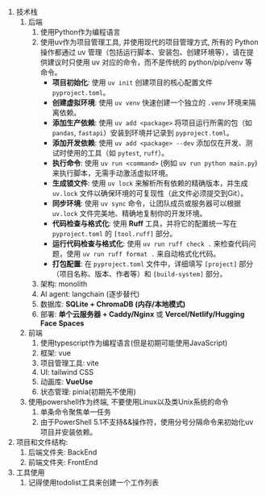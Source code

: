 1. 技术栈
   1. 后端
      1. 使用Python作为编程语言
      2. 使用uv作为项目管理工具, 并使用现代的项目管理方式, 所有的 Python 操作都通过 uv 管理（包括运行脚本、安装包、创建环境等），请在提供建议时只使用 uv 对应的命令，而不是传统的 python/pip/venv 等命令。
         *   **项目初始化**: 使用 `uv init` 创建项目的核心配置文件 `pyproject.toml`。
         *   **创建虚拟环境**: 使用 `uv venv` 快速创建一个独立的 `.venv` 环境来隔离依赖。
         *   **添加生产依赖**: 使用 `uv add <package>` 将项目运行所需的包（如 `pandas`, `fastapi`）安装到环境并记录到 `pyproject.toml`。
         *   **添加开发依赖**: 使用 `uv add <package> --dev` 添加仅在开发、测试时使用的工具（如 `pytest`, `ruff`）。
         *   **执行命令**: 使用 `uv run <command>` (例如 `uv run python main.py`) 来执行脚本，无需手动激活虚拟环境。
         *   **生成锁文件**: 使用 `uv lock` 来解析所有依赖的精确版本，并生成 `uv.lock` 文件以确保环境的可复现性（此文件必须提交到Git）。
         *   **同步环境**: 使用 `uv sync` 命令，让团队成员或服务器可以根据 `uv.lock` 文件完美地、精确地复制你的开发环境。
         *   **代码检查与格式化**: 使用 **Ruff** 工具，并将它的配置统一写在 `pyproject.toml` 的 `[tool.ruff]` 部分。
         *   **运行代码检查与格式化**: 使用 `uv run ruff check .` 来检查代码问题，使用 `uv run ruff format .` 来自动格式化代码。
         *   **打包配置**: 在 `pyproject.toml` 文件中，详细填写 `[project]` 部分（项目名称、版本、作者等）和 `[build-system]` 部分。
      1. 架构: monolith
      2. AI agent: langchain (逐步替代)
      3. 数据库: **SQLite + ChromaDB (内存/本地模式)**
      4. 部署: **单个云服务器 + Caddy/Nginx** 或 **Vercel/Netlify/Hugging Face Spaces**
   2. 前端
      1. 使用typescript作为编程语言(但是初期可能使用JavaScript)
      1. 框架: vue
      2. 项目管理工具: vite
      2. UI: tailwind CSS
      3. 动画库: **VueUse**
      4. 状态管理: pinia(初期先不使用)
   3. 使用powershell作为终端, 不要使用Linux以及类Unix系统的命令
      1. 单条命令聚焦单一任务
      2. 由于PowerShell 5.1不支持&&操作符，使用分号分隔命令来初始化uv项目并安装依赖。
2. 项目和文件结构:
   1. 后端文件夹: BackEnd
   2. 前端文件夹: FrontEnd
7. 工具使用
   1. 记得使用todolist工具来创建一个工作列表





